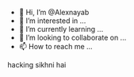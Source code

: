 - 👋 Hi, I’m @Alexnayab
- 👀 I’m interested in ...
- 🌱 I’m currently learning ...
- 💞️ I’m looking to collaborate on ...
- 📫 How to reach me ...

<!---
Alexnayab/Alexnayab is a ✨ special ✨ repository because its `README.md` (this file) appears on your GitHub profile.
You can click the Preview link to take a look at your changes.
--->hacking sikhni hai

